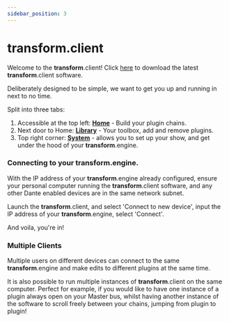 ```yaml
---
sidebar_position: 3
---
```


# transform.client

Welcome to the **transform**.client!
Click [here](/downloads) to download the latest **transform**.client software.

Deliberately designed to be simple, we want to get you up and running in next to no time.

Split into three tabs:

1. Accessible at the top left: [**Home**](home/home.md) - Build your plugin chains.
2. Next door to Home: [**Library**](library/library.md) - Your toolbox, add and remove plugins.
3. Top right corner: [**System**](system/showfiles.md) - allows you to set up your show, and get under the hood of your **transform**.engine.

### Connecting to your **transform**.engine.

With the IP address of your **transform**.engine already configured, ensure your personal computer running the **transform**.client software, and any other Dante enabled devices are in the same network subnet.

Launch the **transform**.client, and select 'Connect to new device', input the IP address of your **transform**.engine, select 'Connect'.

And voila, you're in!

### Multiple Clients

Multiple users on different devices can connect to the same **transform**.engine and make edits to different plugins at the same time.

It is also possible to run multiple instances of **transform**.client on the same computer. Perfect for example, if you would like to have one instance of a plugin always open on your Master bus, whilst having another instance of the software to scroll freely between your chains, jumping from plugin to plugin!
